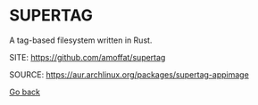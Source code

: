 # SUPERTAG

 A tag-based filesystem written in Rust.

 SITE: https://github.com/amoffat/supertag

 SOURCE: https://aur.archlinux.org/packages/supertag-appimage

 [Go back](https://portable-linux-apps.github.io/apps.html)
